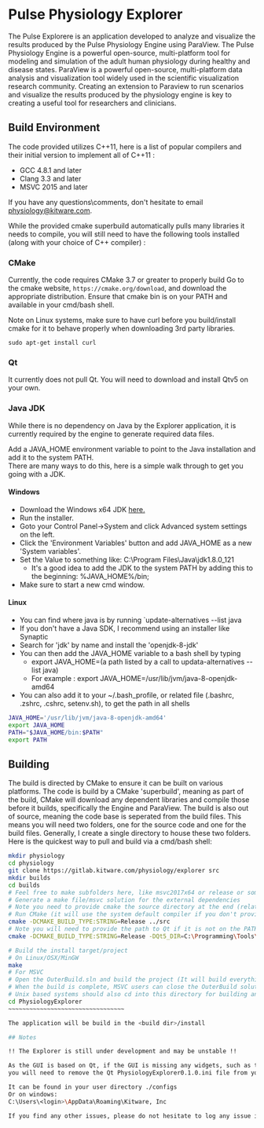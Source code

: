 Pulse Physiology Explorer
=========================

The Pulse Explorere is an application developed to analyze and
visualize the results produced by the Pulse Physiology Engine using ParaView.
The Pulse Physiology Engine is a powerful open-source, multi-platform tool for
modeling and simulation of the adult human physiology during healthy and disease states. 
ParaView is a powerful open-source, multi-platform data analysis and 
visualization tool widely used in the scientific visualization research community. 
Creating an extension to Paraview to run scenarios and visualize the results 
produced by the physiology engine is key to creating a useful tool for researchers and clinicians.

## Build Environment

The code provided utilizes C++11, here is a list of popular compilers and their initial version to implement all of C++11 :
- GCC 4.8.1 and later
- Clang 3.3 and later
- MSVC 2015 and later

If you have any questions\comments, don't hesitate to email physiology@kitware.com.

While the provided cmake superbuild automatically pulls many libraries it needs to compile, 
you will still need to have the following tools installed (along with your choice of C++ compiler) :

### CMake
Currently, the code requires CMake 3.7 or greater to properly build
Go to the cmake website, `https://cmake.org/download`, and download the appropriate distribution.
Ensure that cmake bin is on your PATH and available in your cmd/bash shell.

Note on Linux systems, make sure to have curl before you build/install cmake for it to behave properly when downloading 3rd party libraries.
~~~~~~~~~~~~~~~~~~~~~~~~
sudo apt-get install curl
~~~~~~~~~~~~~~~~~~~~~~~~

### Qt

It currently does not pull Qt. You will need to download and install Qtv5 on your own.

### Java JDK

While there is no dependency on Java by the Explorer application, 
it is currently required by the engine to generate required data files.

Add a JAVA_HOME environment variable to point to the Java installation and add it to the system PATH.<br>
There are many ways to do this, here is a simple walk through to get you going with a JDK.

#### Windows
- Download the Windows x64 JDK <a href="http://www.oracle.com/technetwork/java/javase/downloads/index.html">here.</a>
- Run the installer.
- Goto your Control Panel->System and click Advanced system settings on the left. <br>
- Click the 'Environment Variables' button and add JAVA_HOME as a new 'System variables'.<br>
- Set the Value to something like: C:\Program Files\Java\jdk1.8.0_121<br>
    - It's a good idea to add the JDK to the system PATH by adding this to the beginning: %JAVA_HOME%/bin;
- Make sure to start a new cmd window.<br>

#### Linux
- You can find where java is by running `update-alternatives --list java <br>
 - If you don't have a Java SDK, I recommend using an installer like Synaptic
 - Search for 'jdk' by name and install the 'openjdk-8-jdk' 
- You can then add the JAVA_HOME variable to a bash shell by typing
    - export JAVA_HOME=(a path listed by a call to updata-alternatives --list java)
    - For example : export JAVA_HOME=/usr/lib/jvm/java-8-openjdk-amd64
- You can also add it to your ~/.bash_profile, or related file (.bashrc, .zshrc, .cshrc, setenv.sh), to get the path in all shells

~~~~~~~~~~~~~~~~~~~~~~~~~~~~~~~~~~bash
JAVA_HOME='/usr/lib/jvm/java-8-openjdk-amd64'
export JAVA_HOME
PATH="$JAVA_HOME/bin:$PATH"
export PATH
~~~~~~~~~~~~~~~~~~~~~~~~~~~~~~~~~~~

## Building

The build is directed by CMake to ensure it can be built on various platforms. 
The code is build by a CMake 'superbuild', meaning as part of the build, CMake will download any
dependent libraries and compile those before it builds, specifically the Engine and ParaView.
The build is also out of source, meaning the code base is seperated from the build files.
This means you will need two folders, one for the source code and one for the build files.
Generally, I create a single directory to house these two folders.
Here is the quickest way to pull and build via a cmd/bash shell:

~~~~~~~~~~~~~~~~~~~~~~~~~~~~~~~~~~bash
mkdir physiology
cd physiology
git clone https://gitlab.kitware.com/physiology/explorer src
mkdir builds
cd builds
# Feel free to make subfolders here, like msvc2017x64 or release or something
# Generate a make file/msvc solution for the external dependencies
# Note you need to provide cmake the source directory at the end (relative or absolute)
# Run CMake (it will use the system default compiler if you don't provide options or use the CMake GUI)
cmake -DCMAKE_BUILD_TYPE:STRING=Release ../src
# Note you will need to provide the path to Qt if it is not on the PATH
cmake -DCMAKE_BUILD_TYPE:STRING=Release -DQt5_DIR=C:\Programming\Tools\Qt\5.9.1\msvc2017_64\lib\cmake\Qt5 ../src

# Build the install target/project
# On Linux/OSX/MinGW 
make  
# For MSVC
# Open the OuterBuild.sln and build the project (It will build everything!)
# When the build is complete, MSVC users can close the OuterBuild solution, and open the PhysiologyExplorer.sln located in the PhysiologyExplorer directory.
# Unix based systems should also cd into this directory for building any changes to the PhysiologyExplorer code base
cd PhysiologyExplorer
~~~~~~~~~~~~~~~~~~~~~~~~~~~~~~~~~

The application will be build in the <build dir>/install

## Notes

!! The Explorer is still under development and may be unstable !!

As the GUI is based on Qt, if the GUI is missing any widgets, such as the graphing views,
you will need to remove the Qt PhysiologyExplorer0.1.0.ini file from your system.

It can be found in your user directory ./configs
Or on windows:
C:\Users\<login>\AppData\Roaming\Kitware, Inc

If you find any other issues, please do not hesitate to log any issue in our repository.





